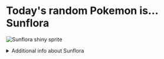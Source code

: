 # Today's random Pokemon is... Sunflora

![Sunflora shiny sprite](https://raw.githubusercontent.com/PokeAPI/sprites/master/sprites/pokemon/shiny/192.png)

<details>
<summary>Additional info about Sunflora</summary>

| srpite type | image |
|------|------|
| back_default | ![Sunflora back_default sprite](https://raw.githubusercontent.com/PokeAPI/sprites/master/sprites/pokemon/back/192.png) |
| back_shiny | ![Sunflora back_shiny sprite](https://raw.githubusercontent.com/PokeAPI/sprites/master/sprites/pokemon/back/shiny/192.png) |
| front_default | ![Sunflora front_default sprite](https://raw.githubusercontent.com/PokeAPI/sprites/master/sprites/pokemon/192.png) | </details>